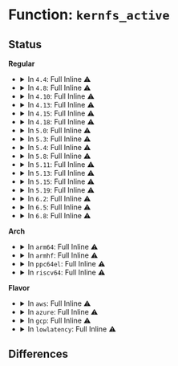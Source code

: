 # Function: <code>kernfs_active</code>

## Status
<b>Regular</b>
<ul>
<li>
<details>
<summary>In <code>4.4</code>: Full Inline ⚠️</summary>

**Collision:** Unique Static

**Inline:** Full

**Transformation:** False

**Instances:**

```
In fs/kernfs/dir.c (ffffffff812896c3)
Location: fs/kernfs/dir.c:27
Inline: True
Inline callers:
  - fs/kernfs/dir.c:kernfs_dop_revalidate
  - fs/kernfs/dir.c:kernfs_dir_pos
  - fs/kernfs/dir.c:kernfs_dir_pos
  - fs/kernfs/dir.c:kernfs_fop_readdir
  - fs/kernfs/dir.c:kernfs_iop_lookup
  - fs/kernfs/dir.c:kernfs_add_one
  - fs/kernfs/dir.c:kernfs_rename_ns
  - fs/kernfs/dir.c:kernfs_rename_ns
```
</details>
</li>
<li>
<details>
<summary>In <code>4.8</code>: Full Inline ⚠️</summary>

**Collision:** Unique Static

**Inline:** Full

**Transformation:** False

**Instances:**

```
In fs/kernfs/dir.c (ffffffff812b70ec)
Location: fs/kernfs/dir.c:27
Inline: True
Inline callers:
  - fs/kernfs/dir.c:kernfs_fop_readdir
  - fs/kernfs/dir.c:kernfs_dir_pos
  - fs/kernfs/dir.c:kernfs_dir_pos
  - fs/kernfs/dir.c:kernfs_rename_ns
  - fs/kernfs/dir.c:kernfs_rename_ns
  - fs/kernfs/dir.c:__kernfs_remove
  - fs/kernfs/dir.c:__kernfs_remove
  - fs/kernfs/dir.c:kernfs_iop_lookup
  - fs/kernfs/dir.c:kernfs_add_one
  - fs/kernfs/dir.c:kernfs_dop_revalidate
```
</details>
</li>
<li>
<details>
<summary>In <code>4.10</code>: Full Inline ⚠️</summary>

**Collision:** Unique Static

**Inline:** Full

**Transformation:** False

**Instances:**

```
In fs/kernfs/dir.c (ffffffff812cc8fc)
Location: fs/kernfs/dir.c:27
Inline: True
Inline callers:
  - fs/kernfs/dir.c:kernfs_fop_readdir
  - fs/kernfs/dir.c:kernfs_dir_pos
  - fs/kernfs/dir.c:kernfs_dir_pos
  - fs/kernfs/dir.c:kernfs_rename_ns
  - fs/kernfs/dir.c:kernfs_rename_ns
  - fs/kernfs/dir.c:__kernfs_remove
  - fs/kernfs/dir.c:__kernfs_remove
  - fs/kernfs/dir.c:kernfs_iop_lookup
  - fs/kernfs/dir.c:kernfs_add_one
  - fs/kernfs/dir.c:kernfs_dop_revalidate
```
</details>
</li>
<li>
<details>
<summary>In <code>4.13</code>: Full Inline ⚠️</summary>

**Collision:** Unique Static

**Inline:** Full

**Transformation:** False

**Instances:**

```
In fs/kernfs/dir.c (ffffffff812d9f4d)
Location: fs/kernfs/dir.c:27
Inline: True
Inline callers:
  - fs/kernfs/dir.c:kernfs_fop_readdir
  - fs/kernfs/dir.c:kernfs_dir_pos
  - fs/kernfs/dir.c:kernfs_dir_pos
  - fs/kernfs/dir.c:kernfs_rename_ns
  - fs/kernfs/dir.c:kernfs_rename_ns
  - fs/kernfs/dir.c:kernfs_iop_lookup
  - fs/kernfs/dir.c:kernfs_add_one
```
</details>
</li>
<li>
<details>
<summary>In <code>4.15</code>: Full Inline ⚠️</summary>

**Collision:** Unique Static

**Inline:** Full

**Transformation:** False

**Instances:**

```
In fs/kernfs/dir.c (ffffffff812fe863)
Location: fs/kernfs/dir.c:28
Inline: True
Inline callers:
  - fs/kernfs/dir.c:kernfs_fop_readdir
  - fs/kernfs/dir.c:kernfs_dir_pos
  - fs/kernfs/dir.c:kernfs_dir_pos
  - fs/kernfs/dir.c:kernfs_rename_ns
  - fs/kernfs/dir.c:kernfs_rename_ns
  - fs/kernfs/dir.c:kernfs_iop_lookup
  - fs/kernfs/dir.c:kernfs_add_one
  - fs/kernfs/dir.c:kernfs_dop_revalidate
```
</details>
</li>
<li>
<details>
<summary>In <code>4.18</code>: Full Inline ⚠️</summary>

**Collision:** Unique Static

**Inline:** Full

**Transformation:** False

**Instances:**

```
In fs/kernfs/dir.c (ffffffff8132c9d4)
Location: fs/kernfs/dir.c:28
Inline: True
Inline callers:
  - fs/kernfs/dir.c:kernfs_fop_readdir
  - fs/kernfs/dir.c:kernfs_dir_pos
  - fs/kernfs/dir.c:kernfs_dir_pos
  - fs/kernfs/dir.c:kernfs_rename_ns
  - fs/kernfs/dir.c:kernfs_rename_ns
  - fs/kernfs/dir.c:kernfs_iop_lookup
  - fs/kernfs/dir.c:kernfs_add_one
  - fs/kernfs/dir.c:kernfs_dop_revalidate
```
</details>
</li>
<li>
<details>
<summary>In <code>5.0</code>: Full Inline ⚠️</summary>

**Collision:** Unique Static

**Inline:** Full

**Transformation:** False

**Instances:**

```
In fs/kernfs/dir.c (ffffffff81343964)
Location: fs/kernfs/dir.c:28
Inline: True
Inline callers:
  - fs/kernfs/dir.c:kernfs_fop_readdir
  - fs/kernfs/dir.c:kernfs_dir_pos
  - fs/kernfs/dir.c:kernfs_dir_pos
  - fs/kernfs/dir.c:kernfs_rename_ns
  - fs/kernfs/dir.c:kernfs_rename_ns
  - fs/kernfs/dir.c:kernfs_iop_lookup
  - fs/kernfs/dir.c:kernfs_add_one
  - fs/kernfs/dir.c:kernfs_dop_revalidate
```
</details>
</li>
<li>
<details>
<summary>In <code>5.3</code>: Full Inline ⚠️</summary>

**Collision:** Unique Static

**Inline:** Full

**Transformation:** False

**Instances:**

```
In fs/kernfs/dir.c (ffffffff8136bca8)
Location: fs/kernfs/dir.c:27
Inline: True
Inline callers:
  - fs/kernfs/dir.c:kernfs_fop_readdir
  - fs/kernfs/dir.c:kernfs_dir_pos
  - fs/kernfs/dir.c:kernfs_dir_pos
  - fs/kernfs/dir.c:kernfs_rename_ns
  - fs/kernfs/dir.c:kernfs_rename_ns
  - fs/kernfs/dir.c:kernfs_iop_lookup
  - fs/kernfs/dir.c:kernfs_add_one
  - fs/kernfs/dir.c:kernfs_dop_revalidate
```
</details>
</li>
<li>
<details>
<summary>In <code>5.4</code>: Full Inline ⚠️</summary>

**Collision:** Unique Static

**Inline:** Full

**Transformation:** False

**Instances:**

```
In fs/kernfs/dir.c (ffffffff81383e78)
Location: fs/kernfs/dir.c:27
Inline: True
Inline callers:
  - fs/kernfs/dir.c:kernfs_fop_readdir
  - fs/kernfs/dir.c:kernfs_dir_pos
  - fs/kernfs/dir.c:kernfs_dir_pos
  - fs/kernfs/dir.c:kernfs_rename_ns
  - fs/kernfs/dir.c:kernfs_rename_ns
  - fs/kernfs/dir.c:kernfs_iop_lookup
  - fs/kernfs/dir.c:kernfs_add_one
  - fs/kernfs/dir.c:kernfs_dop_revalidate
```
</details>
</li>
<li>
<details>
<summary>In <code>5.8</code>: Full Inline ⚠️</summary>

**Collision:** Unique Static

**Inline:** Full

**Transformation:** False

**Instances:**

```
In fs/kernfs/dir.c (ffffffff813cec10)
Location: fs/kernfs/dir.c:27
Inline: True
Inline callers:
  - fs/kernfs/dir.c:kernfs_fop_readdir
  - fs/kernfs/dir.c:kernfs_dir_pos
  - fs/kernfs/dir.c:kernfs_dir_pos
  - fs/kernfs/dir.c:kernfs_rename_ns
  - fs/kernfs/dir.c:kernfs_rename_ns
  - fs/kernfs/dir.c:kernfs_iop_lookup
  - fs/kernfs/dir.c:kernfs_add_one
  - fs/kernfs/dir.c:kernfs_dop_revalidate
  - fs/kernfs/dir.c:kernfs_drain
```
</details>
</li>
<li>
<details>
<summary>In <code>5.11</code>: Full Inline ⚠️</summary>

**Collision:** Unique Static

**Inline:** Full

**Transformation:** False

**Instances:**

```
In fs/kernfs/dir.c (ffffffff813e0840)
Location: fs/kernfs/dir.c:27
Inline: True
Inline callers:
  - fs/kernfs/dir.c:kernfs_fop_readdir
  - fs/kernfs/dir.c:kernfs_dir_pos
  - fs/kernfs/dir.c:kernfs_dir_pos
  - fs/kernfs/dir.c:kernfs_rename_ns
  - fs/kernfs/dir.c:kernfs_rename_ns
  - fs/kernfs/dir.c:kernfs_iop_lookup
  - fs/kernfs/dir.c:kernfs_add_one
  - fs/kernfs/dir.c:kernfs_dop_revalidate
  - fs/kernfs/dir.c:kernfs_drain
```
</details>
</li>
<li>
<details>
<summary>In <code>5.13</code>: Full Inline ⚠️</summary>

**Collision:** Unique Static

**Inline:** Full

**Transformation:** False

**Instances:**

```
In fs/kernfs/dir.c (ffffffff813e736f)
Location: fs/kernfs/dir.c:27
Inline: True
Inline callers:
  - fs/kernfs/dir.c:kernfs_fop_readdir
  - fs/kernfs/dir.c:kernfs_dir_pos
  - fs/kernfs/dir.c:kernfs_dir_pos
  - fs/kernfs/dir.c:kernfs_rename_ns
  - fs/kernfs/dir.c:kernfs_rename_ns
  - fs/kernfs/dir.c:kernfs_iop_lookup
  - fs/kernfs/dir.c:kernfs_add_one
  - fs/kernfs/dir.c:kernfs_dop_revalidate
```
</details>
</li>
<li>
<details>
<summary>In <code>5.15</code>: Full Inline ⚠️</summary>

**Collision:** Unique Static

**Inline:** Full

**Transformation:** False

**Instances:**

```
In fs/kernfs/dir.c (ffffffff81438f2e)
Location: fs/kernfs/dir.c:27
Inline: True
Inline callers:
  - fs/kernfs/dir.c:kernfs_fop_readdir
  - fs/kernfs/dir.c:kernfs_dir_pos
  - fs/kernfs/dir.c:kernfs_dir_pos
  - fs/kernfs/dir.c:kernfs_rename_ns
  - fs/kernfs/dir.c:kernfs_rename_ns
  - fs/kernfs/dir.c:kernfs_iop_lookup
  - fs/kernfs/dir.c:kernfs_dop_revalidate
  - fs/kernfs/dir.c:kernfs_add_one
```
</details>
</li>
<li>
<details>
<summary>In <code>5.19</code>: Full Inline ⚠️</summary>

**Collision:** Unique Static

**Inline:** Full

**Transformation:** False

**Instances:**

```
In fs/kernfs/dir.c (ffffffff814b403b)
Location: fs/kernfs/dir.c:34
Inline: True
Inline callers:
  - fs/kernfs/dir.c:kernfs_fop_readdir
  - fs/kernfs/dir.c:kernfs_dir_pos
  - fs/kernfs/dir.c:kernfs_dir_pos
  - fs/kernfs/dir.c:kernfs_rename_ns
  - fs/kernfs/dir.c:kernfs_rename_ns
  - fs/kernfs/dir.c:kernfs_iop_lookup
  - fs/kernfs/dir.c:kernfs_dop_revalidate
  - fs/kernfs/dir.c:kernfs_add_one
```
</details>
</li>
<li>
<details>
<summary>In <code>6.2</code>: Full Inline ⚠️</summary>

**Collision:** Unique Static

**Inline:** Full

**Transformation:** False

**Instances:**

```
In fs/kernfs/dir.c (ffffffff8154ae2b)
Location: fs/kernfs/dir.c:39
Inline: True
Inline callers:
  - fs/kernfs/dir.c:kernfs_fop_readdir
  - fs/kernfs/dir.c:kernfs_dir_pos
  - fs/kernfs/dir.c:kernfs_dir_pos
  - fs/kernfs/dir.c:kernfs_rename_ns
  - fs/kernfs/dir.c:kernfs_rename_ns
  - fs/kernfs/dir.c:kernfs_show
  - fs/kernfs/dir.c:kernfs_iop_lookup
  - fs/kernfs/dir.c:kernfs_dop_revalidate
  - fs/kernfs/dir.c:kernfs_drain
```
</details>
</li>
<li>
<details>
<summary>In <code>6.5</code>: Full Inline ⚠️</summary>

**Collision:** Unique Static

**Inline:** Full

**Transformation:** False

**Instances:**

```
In fs/kernfs/dir.c (ffffffff81582a82)
Location: fs/kernfs/dir.c:39
Inline: True
Inline callers:
  - fs/kernfs/dir.c:kernfs_fop_readdir
  - fs/kernfs/dir.c:kernfs_dir_pos
  - fs/kernfs/dir.c:kernfs_dir_pos
  - fs/kernfs/dir.c:kernfs_rename_ns
  - fs/kernfs/dir.c:kernfs_rename_ns
  - fs/kernfs/dir.c:kernfs_show
  - fs/kernfs/dir.c:kernfs_iop_lookup
  - fs/kernfs/dir.c:kernfs_dop_revalidate
  - fs/kernfs/dir.c:kernfs_drain
```
</details>
</li>
<li>
<details>
<summary>In <code>6.8</code>: Full Inline ⚠️</summary>

**Collision:** Unique Static

**Inline:** Full

**Transformation:** False

**Instances:**

```
In fs/kernfs/dir.c (ffffffff815bb6b2)
Location: fs/kernfs/dir.c:39
Inline: True
Inline callers:
  - fs/kernfs/dir.c:kernfs_fop_readdir
  - fs/kernfs/dir.c:kernfs_dir_pos
  - fs/kernfs/dir.c:kernfs_dir_pos
  - fs/kernfs/dir.c:kernfs_rename_ns
  - fs/kernfs/dir.c:kernfs_rename_ns
  - fs/kernfs/dir.c:kernfs_show
  - fs/kernfs/dir.c:kernfs_iop_lookup
  - fs/kernfs/dir.c:kernfs_dop_revalidate
  - fs/kernfs/dir.c:kernfs_drain
```
</details>
</li>
</ul>
<b>Arch</b>
<ul>
<li>
<details>
<summary>In <code>arm64</code>: Full Inline ⚠️</summary>

**Collision:** Unique Static

**Inline:** Full

**Transformation:** False

**Instances:**

```
In fs/kernfs/dir.c (ffff800010452af8)
Location: fs/kernfs/dir.c:27
Inline: True
Inline callers:
  - fs/kernfs/dir.c:kernfs_fop_readdir
  - fs/kernfs/dir.c:kernfs_dir_pos
  - fs/kernfs/dir.c:kernfs_dir_pos
  - fs/kernfs/dir.c:kernfs_rename_ns
  - fs/kernfs/dir.c:kernfs_rename_ns
  - fs/kernfs/dir.c:kernfs_iop_lookup
  - fs/kernfs/dir.c:kernfs_add_one
  - fs/kernfs/dir.c:kernfs_dop_revalidate
```
</details>
</li>
<li>
<details>
<summary>In <code>armhf</code>: Full Inline ⚠️</summary>

**Collision:** Unique Static

**Inline:** Full

**Transformation:** False

**Instances:**

```
In fs/kernfs/dir.c (c0615398)
Location: fs/kernfs/dir.c:27
Inline: True
Inline callers:
  - fs/kernfs/dir.c:kernfs_fop_readdir
  - fs/kernfs/dir.c:kernfs_dir_pos
  - fs/kernfs/dir.c:kernfs_dir_pos
  - fs/kernfs/dir.c:kernfs_rename_ns
  - fs/kernfs/dir.c:kernfs_rename_ns
  - fs/kernfs/dir.c:kernfs_iop_lookup
  - fs/kernfs/dir.c:kernfs_add_one
  - fs/kernfs/dir.c:kernfs_dop_revalidate
```
</details>
</li>
<li>
<details>
<summary>In <code>ppc64el</code>: Full Inline ⚠️</summary>

**Collision:** Unique Static

**Inline:** Full

**Transformation:** False

**Instances:**

```
In fs/kernfs/dir.c (c00000000056b19c)
Location: fs/kernfs/dir.c:27
Inline: True
Inline callers:
  - fs/kernfs/dir.c:kernfs_fop_readdir
  - fs/kernfs/dir.c:kernfs_dir_pos
  - fs/kernfs/dir.c:kernfs_dir_pos
  - fs/kernfs/dir.c:kernfs_rename_ns
  - fs/kernfs/dir.c:kernfs_rename_ns
  - fs/kernfs/dir.c:kernfs_iop_lookup
  - fs/kernfs/dir.c:kernfs_add_one
  - fs/kernfs/dir.c:kernfs_dop_revalidate
```
</details>
</li>
<li>
<details>
<summary>In <code>riscv64</code>: Full Inline ⚠️</summary>

**Collision:** Unique Static

**Inline:** Full

**Transformation:** False

**Instances:**

```
In fs/kernfs/dir.c (ffffffe0002e54f6)
Location: fs/kernfs/dir.c:27
Inline: True
Inline callers:
  - fs/kernfs/dir.c:kernfs_fop_readdir
  - fs/kernfs/dir.c:kernfs_dir_pos
  - fs/kernfs/dir.c:kernfs_dir_pos
  - fs/kernfs/dir.c:kernfs_rename_ns
  - fs/kernfs/dir.c:kernfs_rename_ns
  - fs/kernfs/dir.c:kernfs_iop_lookup
  - fs/kernfs/dir.c:kernfs_add_one
  - fs/kernfs/dir.c:kernfs_dop_revalidate
```
</details>
</li>
</ul>
<b>Flavor</b>
<ul>
<li>
<details>
<summary>In <code>aws</code>: Full Inline ⚠️</summary>

**Collision:** Unique Static

**Inline:** Full

**Transformation:** False

**Instances:**

```
In fs/kernfs/dir.c (ffffffff8137c458)
Location: fs/kernfs/dir.c:27
Inline: True
Inline callers:
  - fs/kernfs/dir.c:kernfs_fop_readdir
  - fs/kernfs/dir.c:kernfs_dir_pos
  - fs/kernfs/dir.c:kernfs_dir_pos
  - fs/kernfs/dir.c:kernfs_rename_ns
  - fs/kernfs/dir.c:kernfs_rename_ns
  - fs/kernfs/dir.c:kernfs_iop_lookup
  - fs/kernfs/dir.c:kernfs_add_one
  - fs/kernfs/dir.c:kernfs_dop_revalidate
```
</details>
</li>
<li>
<details>
<summary>In <code>azure</code>: Full Inline ⚠️</summary>

**Collision:** Unique Static

**Inline:** Full

**Transformation:** False

**Instances:**

```
In fs/kernfs/dir.c (ffffffff8136cf28)
Location: fs/kernfs/dir.c:27
Inline: True
Inline callers:
  - fs/kernfs/dir.c:kernfs_fop_readdir
  - fs/kernfs/dir.c:kernfs_dir_pos
  - fs/kernfs/dir.c:kernfs_dir_pos
  - fs/kernfs/dir.c:kernfs_rename_ns
  - fs/kernfs/dir.c:kernfs_rename_ns
  - fs/kernfs/dir.c:kernfs_iop_lookup
  - fs/kernfs/dir.c:kernfs_add_one
  - fs/kernfs/dir.c:kernfs_dop_revalidate
```
</details>
</li>
<li>
<details>
<summary>In <code>gcp</code>: Full Inline ⚠️</summary>

**Collision:** Unique Static

**Inline:** Full

**Transformation:** False

**Instances:**

```
In fs/kernfs/dir.c (ffffffff81379f28)
Location: fs/kernfs/dir.c:27
Inline: True
Inline callers:
  - fs/kernfs/dir.c:kernfs_fop_readdir
  - fs/kernfs/dir.c:kernfs_dir_pos
  - fs/kernfs/dir.c:kernfs_dir_pos
  - fs/kernfs/dir.c:kernfs_rename_ns
  - fs/kernfs/dir.c:kernfs_rename_ns
  - fs/kernfs/dir.c:kernfs_iop_lookup
  - fs/kernfs/dir.c:kernfs_add_one
  - fs/kernfs/dir.c:kernfs_dop_revalidate
```
</details>
</li>
<li>
<details>
<summary>In <code>lowlatency</code>: Full Inline ⚠️</summary>

**Collision:** Unique Static

**Inline:** Full

**Transformation:** False

**Instances:**

```
In fs/kernfs/dir.c (ffffffff8138d86e)
Location: fs/kernfs/dir.c:27
Inline: True
Inline callers:
  - fs/kernfs/dir.c:kernfs_fop_readdir
  - fs/kernfs/dir.c:kernfs_dir_pos
  - fs/kernfs/dir.c:kernfs_dir_pos
  - fs/kernfs/dir.c:kernfs_rename_ns
  - fs/kernfs/dir.c:kernfs_rename_ns
  - fs/kernfs/dir.c:kernfs_iop_lookup
  - fs/kernfs/dir.c:kernfs_add_one
  - fs/kernfs/dir.c:kernfs_dop_revalidate
```
</details>
</li>
</ul>

## Differences
